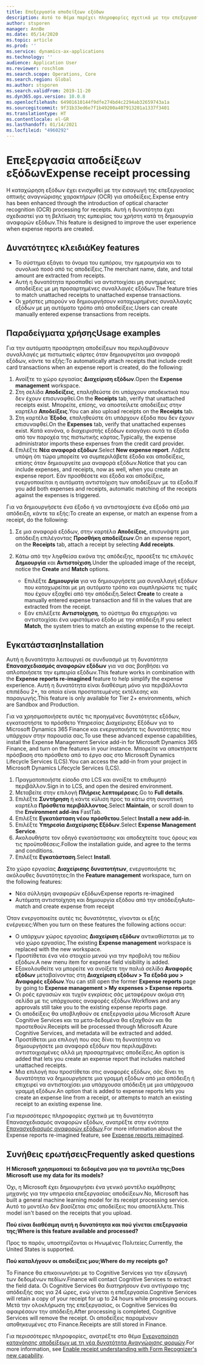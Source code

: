 ```yaml
---
title: Επεξεργασία αποδείξεων εξόδων
description: Αυτό το θέμα παρέχει πληροφορίες σχετικά με την επεξεργασία οπτικής αναγνώρισης χαρακτήρων (OCR) για αποδείξεις. Αυτή η δυνατότητα έχει σχεδιαστεί για τη βελτίωση της εμπειρίας του χρήστη κατά τη δημιουργία αναφορών εξόδων στο Microsoft Dynamics 365 Finance.
author: stsporen
manager: AnnBe
ms.date: 05/14/2020
ms.topic: article
ms.prod: ''
ms.service: dynamics-ax-applications
ms.technology: ''
audience: Application User
ms.reviewer: roschlom
ms.search.scope: Operations, Core
ms.search.region: Global
ms.author: stsporen
ms.search.validFrom: 2019-11-20
ms.dyn365.ops.version: 10.0.8
ms.openlocfilehash: 64901610144f9dfe274bd4c2294ab32659743a1a
ms.sourcegitcommit: 9f31b33ed6e7f1b49200a407913201a1337f3401
ms.translationtype: HT
ms.contentlocale: el-GR
ms.lasthandoff: 01/14/2021
ms.locfileid: "4960292"
---
```

# <a name="expense-receipt-processing"></a><span data-ttu-id="100ac-104">Επεξεργασία αποδείξεων εξόδων</span><span class="sxs-lookup"><span data-stu-id="100ac-104">Expense receipt processing</span></span>

<span data-ttu-id="100ac-105">Η καταχώρηση εξόδων έχει ενισχυθεί με την εισαγωγή της επεξεργασίας οπτικής αναγνώρισης χαρακτήρων (OCR) για αποδείξεις.</span><span class="sxs-lookup"><span data-stu-id="100ac-105">Expense entry has been enhanced through the introduction of optical character recognition (OCR) processing for receipts.</span></span> <span data-ttu-id="100ac-106">Αυτή η δυνατότητα έχει σχεδιαστεί για τη βελτίωση της εμπειρίας του χρήστη κατά τη δημιουργία αναφορών εξόδων.</span><span class="sxs-lookup"><span data-stu-id="100ac-106">This feature is designed to improve the user experience when expense reports are created.</span></span>

## <a name="key-features"></a><span data-ttu-id="100ac-107">Δυνατότητες κλειδιά</span><span class="sxs-lookup"><span data-stu-id="100ac-107">Key features</span></span>

- <span data-ttu-id="100ac-108">Το σύστημα εξάγει το όνομα του εμπόρου, την ημερομηνία και το συνολικό ποσό από τις αποδείξεις.</span><span class="sxs-lookup"><span data-stu-id="100ac-108">The merchant name, date, and total amount are extracted from receipts.</span></span>
- <span data-ttu-id="100ac-109">Αυτή η δυνατότητα προσπαθεί να αντιστοιχίσει μη συνημμένες αποδείξεις με μη προσαρτημένες συναλλαγές εξόδων.</span><span class="sxs-lookup"><span data-stu-id="100ac-109">The feature tries to match unattached receipts to unattached expense transactions.</span></span>
- <span data-ttu-id="100ac-110">Οι χρήστες μπορούν να δημιουργήσουν καταχωρημένες συναλλαγές εξόδων με μη αυτόματο τρόπο από αποδείξεις.</span><span class="sxs-lookup"><span data-stu-id="100ac-110">Users can create manually entered expense transactions from receipts.</span></span>

## <a name="usage-examples"></a><span data-ttu-id="100ac-111">Παραδείγματα χρήσης</span><span class="sxs-lookup"><span data-stu-id="100ac-111">Usage examples</span></span>

<span data-ttu-id="100ac-112">Για την αυτόματη προσάρτηση αποδείξεων που περιλαμβάνουν συναλλαγές με πιστωτικές κάρτες όταν δημιουργείται μια αναφορά εξόδων, κάντε τα εξής:</span><span class="sxs-lookup"><span data-stu-id="100ac-112">To automatically attach receipts that include credit card transactions when an expense report is created, do the following:</span></span>

  1. <span data-ttu-id="100ac-113">Ανοίξτε το χώρο εργασίας **Διαχείριση εξόδων**.</span><span class="sxs-lookup"><span data-stu-id="100ac-113">Open the **Expense management** workspace.</span></span>
  2. <span data-ttu-id="100ac-114">Στη σελίδα **Αποδείξεις**, επαληθεύστε ότι υπάρχουν αποδεικτικά που δεν έχουν επισυναφθεί.</span><span class="sxs-lookup"><span data-stu-id="100ac-114">On the **Receipts** tab, verify that unattached receipts exist.</span></span> <span data-ttu-id="100ac-115">Μπορείτε, επίσης, να αποστείλετε αποδείξεις στην καρτέλα **Αποδείξεις**.</span><span class="sxs-lookup"><span data-stu-id="100ac-115">You can also upload receipts on the **Receipts** tab.</span></span>
  3. <span data-ttu-id="100ac-116">Στη καρτέλα **Έξοδα**, επαληθεύστε ότι υπάρχουν έξοδα που δεν έχουν επισυναφθεί.</span><span class="sxs-lookup"><span data-stu-id="100ac-116">On the **Expenses** tab, verify that unattached expenses exist.</span></span> <span data-ttu-id="100ac-117">Κατά κανόνα, ο διαχειριστής εξόδων εισαγάγει αυτά τα έξοδα από τον παροχέα της πιστωτικής κάρτας.</span><span class="sxs-lookup"><span data-stu-id="100ac-117">Typically, the expense administrator imports these expenses from the credit card provider.</span></span>
  4. <span data-ttu-id="100ac-118">Επιλέξτε **Νέα αναφορά εξόδων**.</span><span class="sxs-lookup"><span data-stu-id="100ac-118">Select **New expense report**.</span></span> <span data-ttu-id="100ac-119">Λάβετε υπόψη ότι τώρα μπορείτε να συμπεριλάβετε έξοδα και αποδείξεις, επίσης όταν δημιουργείτε μια αναφορά εξόδων.</span><span class="sxs-lookup"><span data-stu-id="100ac-119">Notice that you can include expenses, and receipts, now as well, when you create an expense report.</span></span> <span data-ttu-id="100ac-120">Εάν προσθέσετε και έξοδα και αποδείξεις, ενεργοποιείται η αυτόματη αντιστοίχιση των αποδείξεων με τα έξοδα.</span><span class="sxs-lookup"><span data-stu-id="100ac-120">If you add both expenses and receipts, automatic matching of the receipts against the expenses is triggered.</span></span>

<span data-ttu-id="100ac-121">Για να δημιουργήσετε ένα έξοδο ή να αντιστοιχίσετε ένα έξοδο από μια απόδειξη, κάντε τα εξής:</span><span class="sxs-lookup"><span data-stu-id="100ac-121">To create an expense, or match an expense from a receipt, do the following:</span></span>

  1. <span data-ttu-id="100ac-122">Σε μια αναφορά εξόδων, στην καρτέλα **Αποδείξεις**, επισυνάψτε μια απόδειξη επιλέγοντας **Προσθήκη αποδείξεων**.</span><span class="sxs-lookup"><span data-stu-id="100ac-122">On an expense report, on the **Receipts** tab, attach a receipt by selecting **Add receipts**.</span></span>
  2. <span data-ttu-id="100ac-123">Κάτω από την ληφθείσα εικόνα της απόδειξης, προσέξτε τις επιλογές **Δημιουργία** και **Αντιστοίχιση**.</span><span class="sxs-lookup"><span data-stu-id="100ac-123">Under the uploaded image of the receipt, notice the **Create** and **Match** options.</span></span>

      - <span data-ttu-id="100ac-124">Επιλέξτε **Δημιουργία** για να δημιουργήσετε μια συναλλαγή εξόδων που καταχωρείται με μη αυτόματο τρόπο και συμπληρώστε τις τιμές που έχουν εξαχθεί από την απόδειξη.</span><span class="sxs-lookup"><span data-stu-id="100ac-124">Select **Create** to create a manually entered expense transaction and fill in the values that are extracted from the receipt.</span></span>
      - <span data-ttu-id="100ac-125">Εάν επιλέξετε **Αντιστοίχηση**, το σύστημα θα επιχειρήσει να αντιστοιχίσει ένα υφιστάμενο έξοδο με την απόδειξη.</span><span class="sxs-lookup"><span data-stu-id="100ac-125">If you select **Match**, the system tries to match an existing expense to the receipt.</span></span>

## <a name="installation"></a><span data-ttu-id="100ac-126">Εγκατάσταση</span><span class="sxs-lookup"><span data-stu-id="100ac-126">Installation</span></span>

<span data-ttu-id="100ac-127">Αυτή η δυνατότητα λειτουργεί σε συνδυασμό με τη δυνατότητα **Επανασχεδιασμός αναφορών εξόδων** για να σας βοηθήσει να απλοποιήσετε την εμπειρία εξόδων.</span><span class="sxs-lookup"><span data-stu-id="100ac-127">This feature works in combination with the **Expense reports re-imagined** feature to help simplify the expense experience.</span></span> <span data-ttu-id="100ac-128">Αυτή η δυνατότητα είναι διαθέσιμη μόνο για περιβάλλοντα επιπέδου 2+, τα οποία είναι προστατευμένης εκτέλεσης και παραγωγής.</span><span class="sxs-lookup"><span data-stu-id="100ac-128">This feature is only available for Tier 2+ environments, which are Sandbox and Production.</span></span>

<span data-ttu-id="100ac-129">Για να χρησιμοποιήσετε αυτές τις προηγμένες δυνατότητες εξόδων, εγκαταστήστε το πρόσθετο Υπηρεσίας Διαχείρισης Εξόδων για το Microsoft Dynamics 365 Finance και ενεργοποιήστε τις δυνατότητες που υπάρχουν στην παρουσία σας.</span><span class="sxs-lookup"><span data-stu-id="100ac-129">To use these advanced expense capabilities, install the Expense Management Service add-in for Microsoft Dynamics 365 Finance, and turn on the features in your instance.</span></span> <span data-ttu-id="100ac-130">Μπορείτε να αποκτήσετε πρόσβαση στο πρόσθετο από το έργο σας στο Microsoft Dynamics Lifecycle Services (LCS).</span><span class="sxs-lookup"><span data-stu-id="100ac-130">You can access the add-in from your project in Microsoft Dynamics Lifecycle Services (LCS).</span></span>

1. <span data-ttu-id="100ac-131">Πραγματοποιήστε είσοδο στο LCS και ανοίξτε το επιθυμητό περιβάλλον.</span><span class="sxs-lookup"><span data-stu-id="100ac-131">Sign in to LCS, and open the desired environment.</span></span>
2. <span data-ttu-id="100ac-132">Μεταβείτε στην επιλογή **Πλήρεις λεπτομέρειες**.</span><span class="sxs-lookup"><span data-stu-id="100ac-132">Go to **Full details**.</span></span>
3. <span data-ttu-id="100ac-133">Επιλέξτε **Συντήρηση** ή κάντε κύλιση προς τα κάτω στη συνοπτική καρτέλα **Πρόσθετα περιβάλλοντος**.</span><span class="sxs-lookup"><span data-stu-id="100ac-133">Select **Maintain**, or scroll down to the **Environment add-ins** FastTab.</span></span>
4. <span data-ttu-id="100ac-134">Επιλέξτε **Εγκατάσταση νέου πρόσθετου**.</span><span class="sxs-lookup"><span data-stu-id="100ac-134">Select **Install a new add-in**.</span></span>
5. <span data-ttu-id="100ac-135">Επιλέξτε **Υπηρεσία Διαχείρισης Εξόδων**.</span><span class="sxs-lookup"><span data-stu-id="100ac-135">Select **Expense Management Service**.</span></span>
6. <span data-ttu-id="100ac-136">Ακολουθήστε τον οδηγό εγκατάστασης και αποδεχτείτε τους όρους και τις προϋποθέσεις.</span><span class="sxs-lookup"><span data-stu-id="100ac-136">Follow the installation guide, and agree to the terms and conditions.</span></span>
7. <span data-ttu-id="100ac-137">Επιλέξτε **Εγκατάσταση**.</span><span class="sxs-lookup"><span data-stu-id="100ac-137">Select **Install**.</span></span>

<span data-ttu-id="100ac-138">Στο χώρο εργασίας **Διαχείρισης δυνατοτήτων**, ενεργοποιήστε τις ακόλουθες δυνατότητες:</span><span class="sxs-lookup"><span data-stu-id="100ac-138">In the **Feature management** workspace, turn on the following features:</span></span>

- <span data-ttu-id="100ac-139">Νέα σύλληψη αναφορών εξόδων</span><span class="sxs-lookup"><span data-stu-id="100ac-139">Expense reports re-imagined</span></span>
- <span data-ttu-id="100ac-140">Αυτόματη αντιστοίχηση και δημιουργία εξόδου από την απόδειξη</span><span class="sxs-lookup"><span data-stu-id="100ac-140">Auto-match and create expense from receipt</span></span>

<span data-ttu-id="100ac-141">Όταν ενεργοποιείτε αυτές τις δυνατότητες, γίνονται οι εξής ενέργειες:</span><span class="sxs-lookup"><span data-stu-id="100ac-141">When you turn on these features the following actions occur:</span></span>

- <span data-ttu-id="100ac-142">Ο υπάρχων χώρος εργασίας **Διαχείριση εξόδων** αντικαθίσταται με το νέο χώρο εργασίας.</span><span class="sxs-lookup"><span data-stu-id="100ac-142">The existing **Expense management** workspace is replaced with the new workspace.</span></span>
- <span data-ttu-id="100ac-143">Προστίθεται ένα νέο στοιχείο μενού για την προβολή του πεδίου εξόδων.</span><span class="sxs-lookup"><span data-stu-id="100ac-143">A new menu item for expense field visibility is added.</span></span>
- <span data-ttu-id="100ac-144">Εξακολουθείτε να μπορείτε να ανοίξετε την παλιά σελίδα **Αναφορές εξόδων** μεταβαίνοντας στη **Διαχείριση εξόδων > Τα έξοδά μου > Αναφορές εξόδων**.</span><span class="sxs-lookup"><span data-stu-id="100ac-144">You can still open the former **Expense reports** page by going to **Expense management > My expenses > Expense reports**.</span></span>
- <span data-ttu-id="100ac-145">Οι ροές εργασιών και τυχόν εγκρίσεις σάς μεταφέρουν ακόμα στη σελίδα με τις υπάρχουσες αναφορές εξόδων.</span><span class="sxs-lookup"><span data-stu-id="100ac-145">Workflows and any approvals still take you to the existing expense reports page.</span></span>
- <span data-ttu-id="100ac-146">Οι αποδείξεις θα υποβληθούν σε επεξεργασία μέσω Microsoft Azure Cognitive Services και τα μετα-δεδομένα θα εξαχθούν και θα προστεθούν.</span><span class="sxs-lookup"><span data-stu-id="100ac-146">Receipts will be processed through Microsoft Azure Cognitive Services, and metadata will be extracted and added.</span></span>
- <span data-ttu-id="100ac-147">Προστίθεται μια επιλογή που σας δίνει τη δυνατότητα να δημιουργήσετε μια αναφορά εξόδων που περιλαμβάνει αντιστοιχισμένες αλλά μη προσαρτημένες αποδείξεις.</span><span class="sxs-lookup"><span data-stu-id="100ac-147">An option is added that lets you create an expense report that includes matched unattached receipts.</span></span>
- <span data-ttu-id="100ac-148">Μια επιλογή που προστίθεται στις αναφορές εξόδων, σάς δίνει τη δυνατότητα να δημιουργήσετε μια γραμμή εξόδων από μια απόδειξη ή επιχειρεί να αντιστοιχίσει μια υπάρχουσα απόδειξη με μια υπάρχουσα γραμμή εξόδων.</span><span class="sxs-lookup"><span data-stu-id="100ac-148">An option that is added to expense reports lets you create an expense line from a receipt, or attempts to match an existing receipt to an existing expense line.</span></span>

<span data-ttu-id="100ac-149">Για περισσότερες πληροφορίες σχετικά με τη δυνατότητα Επανασχεδιασμός αναφορών εξόδων, ανατρέξτε στην ενότητα [Επανασχεδιασμός αναφορών εξόδων](ExpenseWorkspaceNew.md).</span><span class="sxs-lookup"><span data-stu-id="100ac-149">For more information about the Expense reports re-imagined feature, see [Expense reports reimagined](ExpenseWorkspaceNew.md).</span></span>

## <a name="frequently-asked-questions"></a><span data-ttu-id="100ac-150">Συνήθεις ερωτήσεις</span><span class="sxs-lookup"><span data-stu-id="100ac-150">Frequently asked questions</span></span>

<span data-ttu-id="100ac-151">**Η Microsoft χρησιμοποιεί τα δεδομένα μου για τα μοντέλα της;**</span><span class="sxs-lookup"><span data-stu-id="100ac-151">**Does Microsoft use my data for its models?**</span></span>

<span data-ttu-id="100ac-152">Όχι, η Microsoft έχει δημιουργήσει ένα γενικό μοντέλο εκμάθησης μηχανής για την υπηρεσία επεξεργασίας αποδείξεων.</span><span class="sxs-lookup"><span data-stu-id="100ac-152">No, Microsoft has built a general machine learning model for its receipt processing service.</span></span> <span data-ttu-id="100ac-153">Αυτό το μοντέλο δεν βασίζεται στις αποδείξεις που αποστέλλετε.</span><span class="sxs-lookup"><span data-stu-id="100ac-153">This model isn't based on the receipts that you upload.</span></span>

<span data-ttu-id="100ac-154">**Πού είναι διαθέσιμη αυτή η δυνατότητα και πού γίνεται επεξεργασία της;**</span><span class="sxs-lookup"><span data-stu-id="100ac-154">**Where is this feature available and processed?**</span></span>

<span data-ttu-id="100ac-155">Προς το παρόν, υποστηρίζονται οι Ηνωμένες Πολιτείες.</span><span class="sxs-lookup"><span data-stu-id="100ac-155">Currently, the United States is supported.</span></span>

<span data-ttu-id="100ac-156">**Πού καταλήγουν οι αποδείξεις μου;**</span><span class="sxs-lookup"><span data-stu-id="100ac-156">**Where do my receipts go?**</span></span>

<span data-ttu-id="100ac-157">Το Finance θα επικοινωνήσει με το Cognitive Services για την εξαγωγή των δεδομένων πεδίων.</span><span class="sxs-lookup"><span data-stu-id="100ac-157">Finance will contact Cognitive Services to extract the field data.</span></span> <span data-ttu-id="100ac-158">Οι Cognitive Services θα διατηρήσουν ένα αντίγραφο της απόδειξής σας για 24 ώρες, ενώ γίνεται η επεξεργασία.</span><span class="sxs-lookup"><span data-stu-id="100ac-158">Cognitive Services will retain a copy of your receipt for up to 24 hours while processing occurs.</span></span> <span data-ttu-id="100ac-159">Μετά την ολοκλήρωση της επεξεργασίας, οι Cognitive Services θα αφαιρέσουν την απόδειξη.</span><span class="sxs-lookup"><span data-stu-id="100ac-159">After processing is completed, Cognitive Services will remove the receipt.</span></span> <span data-ttu-id="100ac-160">Οι αποδείξεις παραμένουν αποθηκευμένες στο Finance.</span><span class="sxs-lookup"><span data-stu-id="100ac-160">Receipts are still stored in Finance.</span></span>

<span data-ttu-id="100ac-161">Για περισσότερες πληροφορίες, ανατρέξτε στο θέμα [Ενεργοποίηση κατανόησης αποδείξεων με τη νέα δυνατότητα Αναγνώρισης φορμών](https://azure.microsoft.com/blog/enable-receipt-understanding-with-form-recognizer-s-new-capability/).</span><span class="sxs-lookup"><span data-stu-id="100ac-161">For more information, see [Enable receipt understanding with Form Recognizer's new capability](https://azure.microsoft.com/blog/enable-receipt-understanding-with-form-recognizer-s-new-capability/).</span></span>
